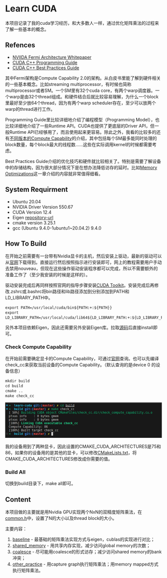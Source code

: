 # Learn CUDA

本项目记录了我的cuda学习经历，和大多数人一样，通过优化矩阵乘法的过程来了解一些基本的概念。

## Refences

- [NVIIDA Fermi Architecture Whitepaper](https://www.nvidia.com/content/PDF/fermi_white_papers/NVIDIA_Fermi_Compute_Architecture_Whitepaper.pdf)
- [CUDA C++ Programming Guide](https://docs.nvidia.com/cuda/cuda-c-programming-guide/index.html)
- [CUDA C++ Best Practices Guide](https://docs.nvidia.com/cuda/cuda-c-best-practices-guide/index.html)

其中Fermi架构是Compute Capability 2.0的架构。从白皮书里能了解到硬件相关的一些基本概念。比如streaming multiprocessor，有时候也简称multiprocessor或者SM。一个SM里有32个cuda core，有两个warp调度器。一个warp是由32个thread组成。和硬件结合后就比较容易理解，为什么一个block里最好至少放64个thread，因为有两个warp scheduler存在，至少可以放两个warp的thread进行工作。

Programming Guide里比较详细地介绍了编程模型（Programming Model），也比较详细地介绍了一些Runtime API。CUDA也提供了更底层的Driver API，但一般Runtime API已经够用了，而且使用起来更容易。除此之外，我看的比较多的还有[不同版本的Compute Capability](https://docs.nvidia.com/cuda/cuda-c-programming-guide/index.html#compute-capabilities)的介绍，其中包括每个SM最多能同时处理的block数量，每个block最大的线程数……这些在实际调用kernel的时候都需要考虑。

Best Practices Guide介绍的优化技巧和硬件就比较相关了。特别是需要了解设备中的存储结构，因为很大部分情况下是在想办法降低访存的延时。比如[Memory Optimizations](https://docs.nvidia.com/cuda/cuda-c-best-practices-guide/index.html#memory-optimizations)这一章介绍的内容就非常值得细看。

## System Requirment

- Ubuntu 20.04
- NVIDIA Driver Version 550.67
- CUDA Version 12.4
- Eigen [repository-url](https://gitlab.com/libeigen/eigen/)
- cmake version 3.25.1
- gcc (Ubuntu 9.4.0-1ubuntu1~20.04.2) 9.4.0

## How To Build

在开始之前需要有一台带有Nvidia显卡的主机，然后安装上驱动，最新的驱动可以从[官网](https://www.nvidia.cn/geforce/drivers/)下载得到。直接运行然后按照指示进行安装即可，网上的教程需要用户手动去禁用nouveau，但现在这些操作驱动安装程序都可以完成，所以不需要额外的准备工作了（至少我安装的时候是这样的）。

驱动安装完成后再同样按照官网的指导步骤安装[CUDA Toolkit](https://developer.nvidia.com/cuda-downloads)。安装完成后再修改.zshrc或.bashrc将bin路径和lib路径添加到分别添加到PATH和LD_LIBRARY_PATH中。

```shell
export PATH=/usr/local/cuda/bin${PATH:+:${PATH}}
export LD_LIBRARY_PATH=/usr/local/cuda/lib64${LD_LIBRARY_PATH:+:${LD_LIBRARY_PATH}}
```

另外本项目依赖Eigen，因此还需要另外安装Eigen库。拉取[源码](https://gitlab.com/libeigen/eigen/)后直接install即可。

### Check Compute Capability

在开始前需要确定显卡的Compute Capability，可通过[官网](https://developer.nvidia.com/cuda-gpus)查询。也可以先编译check_cc来获取当前设备的Compute Capability。（默认查询的是device 0 的设备信息）

```shell
mkdir build
cd build
cmake ..
make check_cc
```

![check_cc](README/2024-04-16-15-52-38.png)

我的设备用到了两种显卡，因此设置的CMAKE_CUDA_ARCHITECTURES是75和86，如果你的设备用的是其他的显卡，可以修改[CMakeLists.txt](./CMakeLists.txt)，将CMAKE_CUDA_ARCHITECTURES修改成你需要的值。

### Build All

切换到build目录下，make all即可。

## Content

本项目做的主要就是用Nvidia GPU实现两个NxN的双精度矩阵乘法，在[common.h](./common.h)中，设置了N的大小以及thread block的大小。

主要内容：

1. [baseline](./0-baseline/README.md) - 最基础的矩阵乘法实现方式与eigen，cublas的实现进行对比；
2. [shared_memory](./1-shared_memory/README.md) - 用共享内存实现，减少访问global memory的次数；
3. [coalesce](./2-coalesce/README.md) - 尽可能用coalesce的形式访存；减少访问shared memory的bank冲突；
4. [other_practice](./3-other_practice/README.md) - 用capture graph执行矩阵乘法；用memory mapped方式执行矩阵乘法。

